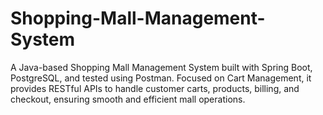 # Shopping-Mall-Management-System
A Java-based Shopping Mall Management System built with Spring Boot, PostgreSQL, and tested using Postman. Focused on Cart Management, it provides RESTful APIs to handle customer carts, products, billing, and checkout, ensuring smooth and efficient mall operations.
